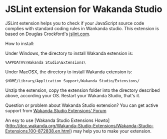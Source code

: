# JSLint extension for Wakanda Studio

JSLint extension helps you to check if your JavaScript source code complies with standard coding rules in Wankanda studio.
This extension is based on Douglas Crockford's [jslint.com](http://www.jslint.com/).

How to install:

Under Windows, the directory to install Wakanda extension is: 

`%APPDATA%\Wakanda Studio\Extensions\`


Under MacOSX, the directory to install Wakanda extension is:

`$HOME/Library/Application Support/Wakanda Studio/Extensions/`

Unzip the extension, copy the extension folder into the directory described above, according your OS. Restart your Wakanda Studio, that's it.

Question or problem about Wakanda Studio extension? You can get active support from [Wakanda Studio Extensions' Forum](http://forum.wakanda.org/forumdisplay.php?27-Studio-Extensions)

An esy to use [Wakanda Studio Extensions Howto] (http://doc.wakanda.org/Wakanda-Studio-Extensions/Wakanda-Studio-Extensions.100-872838.en.html) may help you to make your extension.
